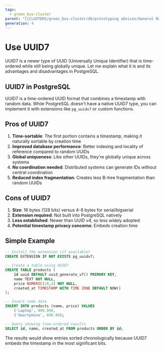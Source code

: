 ```yaml
---
tags:
  - green_bus-cluster
parent: "[[CLUSTERS/green_bus-cluster/db/prototyping advices/General Rules|General Rules]]"
generation: 4
---
```

# Use UUID7
UUID7 is a newer type of UUID (Universally Unique Identifier) that is time-ordered while still being globally unique. Let me explain what it is and its advantages and disadvantages in PostgreSQL.

## UUID7 in PostgreSQL
UUID7 is a time-ordered UUID format that combines a timestamp with random data. While PostgreSQL doesn't have a native UUID7 type, you can implement it with extensions like `pg_uuidv7` or custom functions.

## Pros of UUID7

1. **Time-sortable**: The first portion contains a timestamp, making it naturally sortable by creation time
2. **Improved database performance**: Better indexing and locality of reference compared to random UUIDs
3. **Global uniqueness**: Like other UUIDs, they're globally unique across systems
4. **No coordination needed**: Distributed systems can generate IDs without central coordination
5. **Reduced index fragmentation**: Creates less B-tree fragmentation than random UUIDs

## Cons of UUID7

1. **Size**: 16 bytes (128 bits) versus 4-8 bytes for serial/bigserial
2. **Extension required**: Not built into PostgreSQL natively
3. **Less established**: Newer than UUID v4, so less widely adopted
4. **Potential timestamp privacy concerns**: Embeds creation time

## Simple Example

```sql
-- Install the extension (if available)
CREATE EXTENSION IF NOT EXISTS pg_uuidv7;

-- Create a table using UUID7
CREATE TABLE products (
    id uuid DEFAULT uuid_generate_v7() PRIMARY KEY,
    name TEXT NOT NULL,
    price NUMERIC(10,2) NOT NULL,
    created_at TIMESTAMP WITH TIME ZONE DEFAULT NOW()
);

-- Insert some data
INSERT INTO products (name, price) VALUES 
    ('Laptop', 999.99),
    ('Smartphone', 699.99);

-- Query showing time-ordered results
SELECT id, name, created_at FROM products ORDER BY id;
```

The results would show entries sorted chronologically because UUID7 embeds the timestamp in the most significant bits.
